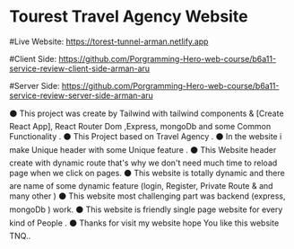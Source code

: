 # Tourest Travel Agency Website

#Live Website: https://torest-tunnel-arman.netlify.app

#Client Side: https://github.com/Porgramming-Hero-web-course/b6a11-service-review-client-side-arman-aru

#Server Side: https://github.com/Porgramming-Hero-web-course/b6a11-service-review-server-side-arman-aru

⚫ This project was create by Tailwind with tailwind components & [Create React App], React Router Dom ,Express, mongoDb and some Common Functionality .
⚫ This Project based on Travel Agency .
⚫ In the website i make Unique header with some Unique feature .
⚫ This Website header create with dynamic route that's why we don't need much time to reload page when we click on pages.
⚫ This website is totally dynamic and there are name of some dynamic feature (login, Register, Private Route & and many other )
⚫ This website most challenging part was backend (express, mongoDb ) work.
⚫ This website is friendly single page website for every kind of People .
⚫ Thanks for visit my website hope You like this website TNQ..